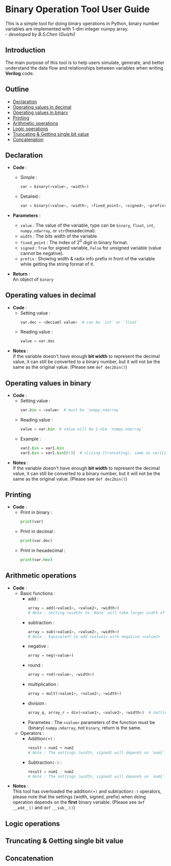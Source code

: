 <!-- BSChen (Guizhi) -->
# Binary Operation Tool User Guide
This is a simple tool for doing binary operations in Python,
binary number variables are implemented with 1-dim integer numpy array. </br>
\- *developed by B.S.Chen (Guizhi)*


## Introduction
The main purpose of this tool is to help users simulate, generate,
and better understand the data flow and relationships between variables
when writing **Verilog** code.


## Outline
- [Declaration](#declaration)
- [Operating values in decimal](#operating-values-in-decimal)
- [Operating values in binary](#operating-values-in-binary)
- [Printing](#printing)
- [Arithmetic operations](#arithmetic-operations)
- [Logic operations](#logic-operations)
- [Truncating & Getting single bit value](#truncating--getting-single-bit-value)
- [Concatenation](#concatenation)


## Declaration
- **Code** :
    - Simple :
        ```py
        var = binary(<value>, <width>)
        ```
    - Detailed :
        ```py
        var = binary(<value>, <width>, <fixed_point>, <signed>, <prefix>)
        ```
    
- **Parameters** :
    - `value` : The value of the variable, type can be `binary`, `float`, `int`, `numpy.ndarray`, or `str`(hexadecimal).
    - `width` : The bits width of the variable.
    - `fixed_point` : The index of $2^0$ digit in binary format.
    - `signed` : `True` for signed variable, `False` for unsigned variable (value cannot be negative).
    - `prefix` : Showing width & radix info prefix in front of the variable while getting the string format of it.
- **Return** :</br>
    An object of `binary`


## Operating values in decimal
- **Code** :
    - Setting value :
        ```py
        var.dec = <deciaml value>  # can be `int` or `float`
        ```
    - Reading value :
        ```py
        value = var.dec
        ```
- **Notes** : </br>
    If the variable doesn't have enough **bit width** to represent the decimal value,
    it can still be converted to a binary number, but it will not be the same as the original value. (Please see `def dec2bin()`)


## Operating values in binary
- **Code** :
    - Setting value :
        ```py
        var.bin = <value>  # must be `numpy.ndarray`
        ```
    - Reading value :
        ```py
        value = var.bin  # value will be 1-dim `numpy.ndarray`
        ```
    - Example :
        ```py
        var2.bin = var1.bin
        var3.bin = var1.bin[0:3]  # slicing (truncating), same as var1[2:0] in Verilog
        ```
- **Notes** : </br>
    If the variable doesn't have enough **bit width** to represent the decimal value,
    it can still be converted to a binary number, but it will not be the same as the original value. (Please see `def dec2bin()`)



## Printing
- **Code** :
    - Print in binary :
        ```py
        print(var)
        ```
    - Print in decimal :
        ```py
        print(var.dec)
        ```
    - Print in hexadecimal :
        ```py
        print(var.hex)
        ```


## Arithmetic operations
- **Code** :
    - Basic functions :
        - add :
            ```py
            array = add(<value1>, <value2>, <width>)
            # Note : Setting <width> to `None` will take larger width of values as default
            ```
        - subtraction :
            ```py
            array = sub(<value1>, <value2>, <width>)
            # Note : Equivalent to add <value1> with negative <value2>
            ```
        - negative :
            ```py
            array = neg(<value>)
            ```
        - round :
            ```py
            array = rnd(<value>, <width>)
            ```
        - multiplication :
            ```py
            array = mult(<value1>, <value2>, <width>)
            ```
        - division :
            ```py
            array_q, array_r = div(<value1>, <value2>, <width>)  # Getting quotient, remainder
            ```
        - Parametes :
            The `<value>` parameters of the function must be (binary) `numpy.ndarray`, not `binary`,
            return is the same.
    - Operators :
        - Addition`(+)` :
            ```py
            result = num1 + num2 
            # Note : The settings (width, signed) will depends on `num1`
            ```
        - Subtraction`(-)` :
            ```py
            result = num1 - num2
            # Note : The settings (width, signed) will depends on `num1`
            ```
- **Notes** : </br>
    This tool has overloaded the addition`(+)` and subtraction`(-)` operators,
    please note that the settings (width, signed, prefix) when doing operation depends on the **first** binary variable. (Please see `def __add__()` and `def __sub__()`)


## Logic operations



## Truncating & Getting single bit value



## Concatenation


